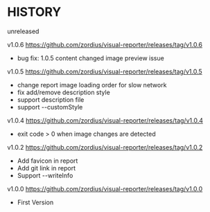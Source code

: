 HISTORY
=======

unreleased

v1.0.6 https://github.com/zordius/visual-reporter/releases/tag/v1.0.6
 * bug fix: 1.0.5 content changed image preview issue

v1.0.5 https://github.com/zordius/visual-reporter/releases/tag/v1.0.5
 * change report image loading order for slow network
 * fix add/remove description style
 * support description file
 * support --customStyle

v1.0.4 https://github.com/zordius/visual-reporter/releases/tag/v1.0.4
 * exit code > 0 when image changes are detected

v1.0.2 https://github.com/zordius/visual-reporter/releases/tag/v1.0.2
 * Add favicon in report
 * Add git link in report
 * Support --writeInfo

v1.0.0 https://github.com/zordius/visual-reporter/releases/tag/v1.0.0
 * First Version
